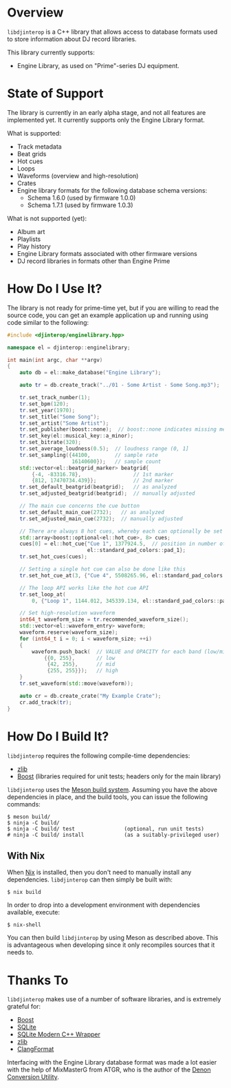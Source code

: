 Overview
========

`libdjinterop` is a C++ library that allows access to database formats used to store information about DJ record libraries.

This library currently supports:

* Engine Library, as used on "Prime"-series DJ equipment.

State of Support
================

The library is currently in an early alpha stage, and not all features are implemented yet.  It currently supports only the Engine Library format.

What is supported:

* Track metadata
* Beat grids
* Hot cues
* Loops
* Waveforms (overview and high-resolution)
* Crates
* Engine library formats for the following database schema versions:
  * Schema 1.6.0 (used by firmware 1.0.0)
  * Schema 1.7.1 (used by firmware 1.0.3)

What is not supported (yet):

* Album art
* Playlists
* Play history
* Engine Library formats associated with other firmware versions
* DJ record libraries in formats other than Engine Prime

How Do I Use It?
================

The library is not ready for prime-time yet, but if you are willing to read the source code, you can get an example application up and running using code similar to the following:

```c++
#include <djinterop/enginelibrary.hpp>

namespace el = djinterop::enginelibrary;

int main(int argc, char **argv)
{
    auto db = el::make_database("Engine Library");

    auto tr = db.create_track("../01 - Some Artist - Some Song.mp3");

    tr.set_track_number(1);
    tr.set_bpm(120);
    tr.set_year(1970);
    tr.set_title("Some Song");
    tr.set_artist("Some Artist");
    tr.set_publisher(boost::none);  // boost::none indicates missing metadata
    tr.set_key(el::musical_key::a_minor);
    tr.set_bitrate(320);
    tr.set_average_loudness(0.5);  // loudness range (0, 1]
    tr.set_sampling({44100,        // sample rate
                     16140600});   // sample count
    std::vector<el::beatgrid_marker> beatgrid{
        {-4, -83316.78},                 // 1st marker
        {812, 17470734.439}};            // 2nd marker
    tr.set_default_beatgrid(beatgrid);   // as analyzed
    tr.set_adjusted_beatgrid(beatgrid);  // manually adjusted

    // The main cue concerns the cue button
    tr.set_default_main_cue(2732);   // as analyzed
    tr.set_adjusted_main_cue(2732);  // manually adjusted

    // There are always 8 hot cues, whereby each can optionally be set
    std::array<boost::optional<el::hot_cue>, 8> cues;
    cues[0] = el::hot_cue{"Cue 1", 1377924.5,  // position in number of samples
                          el::standard_pad_colors::pad_1};
    tr.set_hot_cues(cues);

    // Setting a single hot cue can also be done like this
    tr.set_hot_cue_at(3, {"Cue 4", 5508265.96, el::standard_pad_colors::pad_4});

    // The loop API works like the hot cue API
    tr.set_loop_at(
        0, {"Loop 1", 1144.012, 345339.134, el::standard_pad_colors::pad_1});

    // Set high-resolution waveform
    int64_t waveform_size = tr.recommended_waveform_size();
    std::vector<el::waveform_entry> waveform;
    waveform.reserve(waveform_size);
    for (int64_t i = 0; i < waveform_size; ++i)
    {
        waveform.push_back(  // VALUE and OPACITY for each band (low/mid/high)
            {{0, 255},       // low
             {42, 255},      // mid
             {255, 255}});   // high
    }
    tr.set_waveform(std::move(waveform));

    auto cr = db.create_crate("My Example Crate");
    cr.add_track(tr);
}
```

How Do I Build It?
============================

`libdjinterop` requires the following compile-time dependencies:

* [zlib](http://zlib.net)
* [Boost](https://boost.org) (libraries required for unit tests; headers only for the main library)

`libdjinterop` uses the [Meson build system](https://mesonbuild.com).  Assuming you have the above dependencies in place, and the build tools, you can issue the following commands:

```
$ meson build/
$ ninja -C build/
$ ninja -C build/ test                (optional, run unit tests)
# ninja -C build/ install             (as a suitably-privileged user)
```

## With Nix

When [Nix](http://nixos.org/nix) is installed, then you don't need to manually install any
dependencies.
`libdjinterop` can then simply be built with:

```
$ nix build
```

In order to drop into a development environment with dependencies available, execute:

```
$ nix-shell
```

You can then build `libdjinterop` by using Meson as described above.
This is advantageous when developing since it only recompiles sources that it needs to.

Thanks To
=========

`libdjinterop` makes use of a number of software libraries, and is extremely grateful for:

* [Boost](https://boost.org)
* [SQLite](https://sqlite.org)
* [SQLite Modern C++ Wrapper](https://github.com/SqliteModernCpp/sqlite_modern_cpp)
* [zlib](http://zlib.net)
* [ClangFormat](https://clang.llvm.org/docs/ClangFormat.html)

Interfacing with the Engine Library database format was made a lot easier with the help of MixMasterG from ATGR, who is the author of the [Denon Conversion Utility](https://sellfy.com/atgr_production_team).
